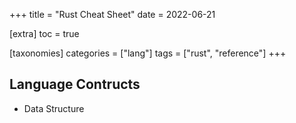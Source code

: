 +++
title = "Rust Cheat Sheet"
date = 2022-06-21

[extra]
toc = true

[taxonomies]
categories = ["lang"]
tags = ["rust", "reference"]
+++

## Language Contructs
- Data Structure
